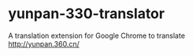 yunpan-330-translator
=====================

A translation extension for Google Chrome to translate http://yunpan.360.cn/
